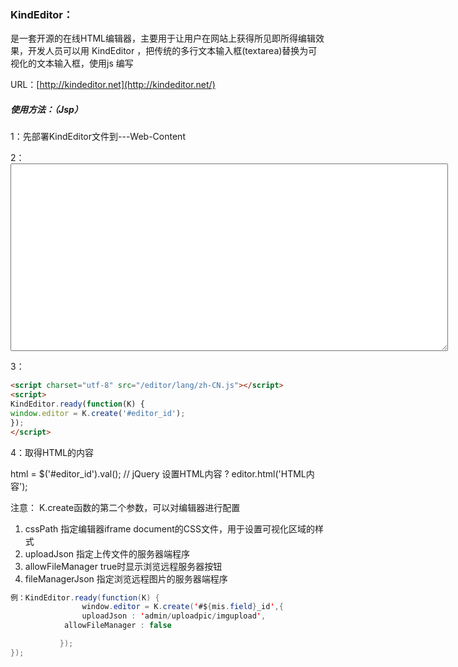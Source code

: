 ### KindEditor：

是一套开源的在线HTML编辑器，主要用于让用户在网站上获得所见即所得编辑效果，开发人员可以用 KindEditor ，把传统的多行文本输入框(textarea)替换为可视化的文本输入框，使用js 编写

URL：[http://kindeditor.net](http://kindeditor.net/)

##### 使用方法：（Jsp）

1：先部署KindEditor文件到---Web-Content

2：<textarea id="editor_id" name="content" style="width:700px;height:300px;">
	  </textarea>

3：<script charset="utf-8" src="/editor/kindeditor.js"></script>

```html
<script charset="utf-8" src="/editor/lang/zh-CN.js"></script>
<script>
KindEditor.ready(function(K) {
window.editor = K.create('#editor_id');
});
</script>
```

4：取得HTML的内容

html = $('#editor_id').val(); // jQuery 设置HTML内容 ?	editor.html('HTML内容');

注意： K.create函数的第二个参数，可以对编辑器进行配置

1. cssPath 指定编辑器iframe document的CSS文件，用于设置可视化区域的样式
2. uploadJson 指定上传文件的服务器端程序
3. allowFileManager true时显示浏览远程服务器按钮
4. fileManagerJson 指定浏览远程图片的服务器端程序

```java
例：KindEditor.ready(function(K) {
                window.editor = K.create('#${mis.field}_id',{			
                uploadJson : 'admin/uploadpic/imgupload',
    		allowFileManager : false

	       });
});
```

